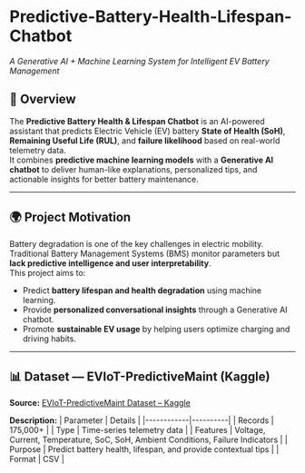 # Predictive-Battery-Health-Lifespan-Chatbot
*A Generative AI + Machine Learning System for Intelligent EV Battery Management*

## 🧠 Overview
The **Predictive Battery Health & Lifespan Chatbot** is an AI-powered assistant that predicts Electric Vehicle (EV) battery **State of Health (SoH)**, **Remaining Useful Life (RUL)**, and **failure likelihood** based on real-world telemetry data.  
It combines **predictive machine learning models** with a **Generative AI chatbot** to deliver human-like explanations, personalized tips, and actionable insights for better battery maintenance.

---

## 🌍 Project Motivation
Battery degradation is one of the key challenges in electric mobility.  
Traditional Battery Management Systems (BMS) monitor parameters but **lack predictive intelligence and user interpretability**.  
This project aims to:
- Predict **battery lifespan and health degradation** using machine learning.
- Provide **personalized conversational insights** through a Generative AI chatbot.
- Promote **sustainable EV usage** by helping users optimize charging and driving habits.

---

## 📊 Dataset — EVIoT-PredictiveMaint (Kaggle)
**Source:** [EVIoT-PredictiveMaint Dataset – Kaggle](https://www.kaggle.com/)  

**Description:**
| Parameter | Details |
|------------|----------|
| Records | 175,000+ |
| Type | Time-series telemetry data |
| Features | Voltage, Current, Temperature, SoC, SoH, Ambient Conditions, Failure Indicators |
| Purpose | Predict battery health, lifespan, and provide contextual tips |
| Format | CSV |
